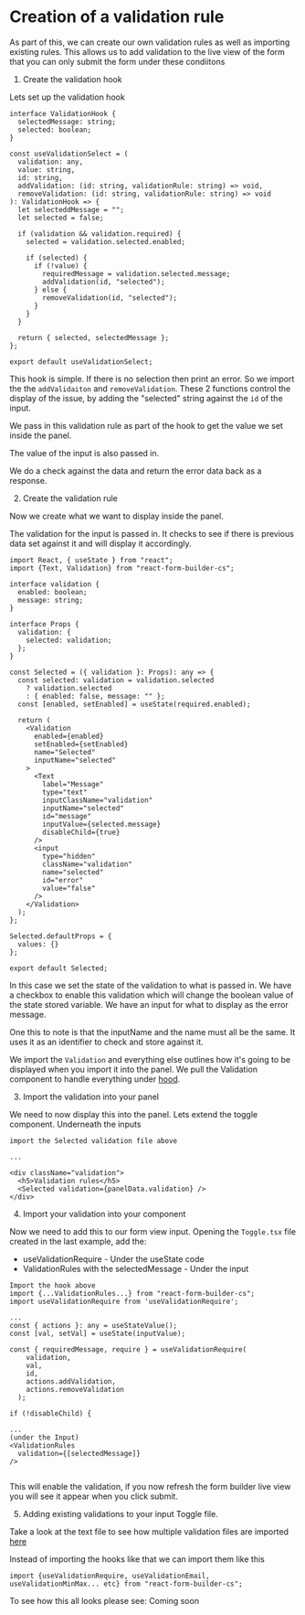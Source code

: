 # Creation of a validation rule

As part of this, we can create our own validation rules as well as importing existing rules. This allows us to add validation to the live view of the form that you can only submit the form under these condiitons

1. Create the validation hook

Lets set up the validation hook

```
interface ValidationHook {
  selectedMessage: string;
  selected: boolean;
}

const useValidationSelect = (
  validation: any,
  value: string,
  id: string,
  addValidation: (id: string, validationRule: string) => void,
  removeValidation: (id: string, validationRule: string) => void
): ValidationHook => {
  let selecteddMessage = "";
  let selected = false;

  if (validation && validation.required) {
    selected = validation.selected.enabled;

    if (selected) {
      if (!value) {
        requiredMessage = validation.selected.message;
        addValidation(id, "selected");
      } else {
        removeValidation(id, "selected");
      }
    }
  }

  return { selected, selectedMessage };
};

export default useValidationSelect;
```

This hook is simple. If there is no selection then print an error. So we import the the `addValidaiton` and `removeValidation`. These 2 functions control the display of the issue, by adding the "selected" string against the `id` of the input.

We pass in this validation rule as part of the hook to get the value we set inside the panel.

The value of the input is also passed in.

We do a check against the data and return the error data back as a response.

2. Create the validation rule

Now we create what we want to display inside the panel.

The validation for the input is passed in. It checks to see if there is previous data set against it and will display it accordingly.

```
import React, { useState } from "react";
import {Text, Validation} from "react-form-builder-cs";

interface validation {
  enabled: boolean;
  message: string;
}

interface Props {
  validation: {
    selected: validation;
  };
}

const Selected = ({ validation }: Props): any => {
  const selected: validation = validation.selected
    ? validation.selected
    : { enabled: false, message: "" };
  const [enabled, setEnabled] = useState(required.enabled);

  return (
    <Validation
      enabled={enabled}
      setEnabled={setEnabled}
      name="Selected"
      inputName="selected"
    >
      <Text
        label="Message"
        type="text"
        inputClassName="validation"
        inputName="selected"
        id="message"
        inputValue={selected.message}
        disableChild={true}
      />
      <input
        type="hidden"
        className="validation"
        name="selected"
        id="error"
        value="false"
      />
    </Validation>
  );
};

Selected.defaultProps = {
  values: {}
};

export default Selected;
```

In this case we set the state of the validation to what is passed in. We have a checkbox to enable this validation which will change the boolean value of the state stored variable. We have an input for what to display as the error message.

One this to note is that the inputName and the name must all be the same. It uses it as an identifier to check and store against it.

We import the `Validation` and everything else outlines how it's going to be displayed when you import it into the panel. We pull the Validation component to handle everything under [hood](https://github.com/chrissheppard41/react-form-builder/blob/master/src/js/formBuilder/ValidationRules.tsx).

3. Import the validation into your panel

We need to now display this into the panel. Lets extend the toggle component. Underneath the inputs

```
import the Selected validation file above

...

<div className="validation">
  <h5>Validation rules</h5>
  <Selected validation={panelData.validation} />
</div>
```

4. Import your validation into your component

Now we need to add this to our form view input. Opening the `Toggle.tsx` file created in the last example, add the:

- useValidationRequire - Under the useState code
- ValidationRules with the selectedMessage - Under the input

```
Import the hook above
import {...ValidationRules...} from "react-form-builder-cs";
import useValidationRequire from 'useValidationRequire';

...
const { actions }: any = useStateValue();
const [val, setVal] = useState(inputValue);
  
const { requiredMessage, require } = useValidationRequire(
    validation,
    val,
    id,
    actions.addValidation,
    actions.removeValidation
  );
  
if (!disableChild) {

...
(under the Input)
<ValidationRules
  validation={[selectedMessage]}
/>
  
```

This will enable the validation, if you now refresh the form builder live view you will see it appear when you click submit.

5. Adding existing validations to your input Toggle file.

Take a look at the text file to see how multiple validation files are imported [here](https://github.com/chrissheppard41/react-form-builder/blob/master/src/js/formBuilder/elements/Text.tsx)

Instead of importing the hooks like that we can import them like this

`import {useValidationRequire, useValidationEmail, useValidationMinMax... etc} from "react-form-builder-cs";`

To see how this all looks please see: Coming soon
